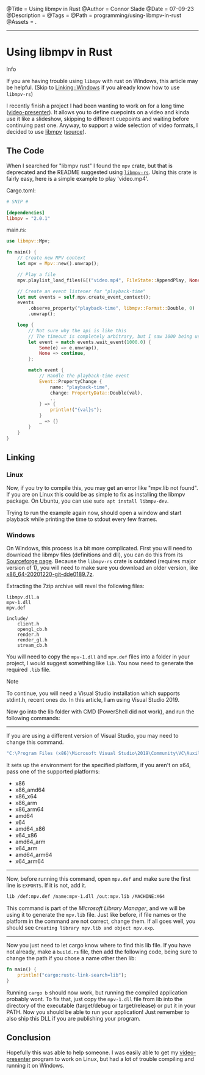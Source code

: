 @Title = Using libmpv in Rust
@Author = Connor Slade
@Date = 07-09-23
@Description =
@Tags =
@Path = programming/using-libmpv-in-rust
@Assets = .

---

# Using libmpv in Rust

<div ad info>
Info

If you are having trouble using `libmpv` with rust on Windows, this article may be helpful.
(Skip to [Linking::Windows](#windows) if you already know how to use `libmpv-rs`)

</div>

I recently finish a project I had been wanting to work on for a long time ([video-presenter](https://github.com/Basicprogrammer10/video-presenter)).
It allows you to define cuepoints on a video and kinda use it like a slideshow, skipping to different cuepoints and waiting before continuing past one.
Anyway, to support a wide selection of video formats, I decided to use [libmpv](https://github.com/mpv-player/mpv/blob/master/DOCS/man/libmpv.rst) ([source](https://github.com/mpv-player/mpv/tree/master/libmpv)).

## The Code

When I searched for "libmpv rust" I found the `mpv` crate, but that is deprecated and the README suggested using [`libmpv-rs`](https://github.com/ParadoxSpiral/libmpv-rs).
Using this crate is fairly easy, here is a simple example to play 'video.mp4'.

Cargo.toml:

```toml
# SNIP #

[dependencies]
libmpv = "2.0.1"
```

main.rs:

```rust
use libmpv::Mpv;

fn main() {
    // Create new MPV context
    let mpv = Mpv::new().unwrap();

    // Play a file
    mpv.playlist_load_files(&[("video.mp4", FileState::AppendPlay, None)]).unwrap();

    // Create an event listener for "playback-time"
    let mut events = self.mpv.create_event_context();
    events
        .observe_property("playback-time", libmpv::Format::Double, 0)
        .unwrap();

    loop {
        // Not sure why the api is like this
        // The timeout is completely arbitrary, but I saw 1000 being used in other projects, so
        let event = match events.wait_event(1000.0) {
            Some(e) => e.unwrap(),
            None => continue,
        };

        match event {
            // Handle the playback-time event
            Event::PropertyChange {
                name: "playback-time",
                change: PropertyData::Double(val),
                ..
            } => {
                println!("{val}s");
            }
            _ => {}
        }
    }
}
```

## Linking

### Linux

Now, if you try to compile this, you may get an error like "mpv.lib not found".
If you are on Linux this could be as simple to fix as installing the libmpv package.
On Ubuntu, you can use `sudo apt install libmpv-dev`.

Trying to run the example again now, should open a window and start playback while printing the time to stdout every few frames.

### Windows

On Windows, this process is a bit more complicated.
First you will need to download the libmpv files (definitions and dll), you can do this from its [Sourceforge page](https://sourceforge.net/projects/mpv-player-windows/files/libmpv).
Because the `libmpv-rs` crate is outdated (requires major version of 1), you will need to make sure you download an older version, like [x86_64-20201220-git-dde0189.7z](https://sourceforge.net/projects/mpv-player-windows/files/libmpv/mpv-dev-x86_64-20201220-git-dde0189.7z/download).

Extracting the 7zip archive will revel the following files:

```text
libmpv.dll.a
mpv-1.dll
mpv.def

include/
    client.h
    opengl_cb.h
    render.h
    render_gl.h
    stream_cb.h
```

You will need to copy the `mpv-1.dll` and `mpv.def` files into a folder in your project, I would suggest something like `lib`.
You now need to generate the required `.lib` file.

<div ad note>
Note

To continue, you will need a Visual Studio installation which supports stdint.h, recent ones do.
In this article, I am using Visual Studio 2019.

</div>

Now go into the lib folder with CMD (PowerShell did not work), and run the following commands:

---

If you are using a different version of Visual Studio, you may need to change this command.

```bash
"C:\Program Files (x86)\Microsoft Visual Studio\2019\Community\VC\Auxiliary\Build\vcvarsall.bat" x64
```

It sets up the environment for the specified platform, if you aren't on x64, pass one of the supported platforms:

- x86
- x86_amd64
- x86_x64
- x86_arm
- x86_arm64
- amd64
- x64
- amd64_x86
- x64_x86
- amd64_arm
- x64_arm
- amd64_arm64
- x64_arm64

---

Now, before running this command, open `mpv.def` and make sure the first line is `EXPORTS`.
If it is not, add it.

```bash
lib /def:mpv.def /name:mpv-1.dll /out:mpv.lib /MACHINE:X64
```

This command is part of the _Microsoft Library Manager_, and we will be using it to generate the `mpv.lib` file.
Just like before, if file names or the platform in the command are not correct, change them.
If all goes well, you should see `Creating library mpv.lib and object mpv.exp`.

---

Now you just need to let cargo know where to find this lib file.
If you have not already, make a `build.rs` file, then add the following code, being sure to change the path if you chose a name other then lib:

```rust
fn main() {
    println!("cargo:rustc-link-search=lib");
}
```

Running `cargo b` should now work, but running the compiled application probably wont.
To fix that, just copy the `mpv-1.dll` file from lib into the directory of the executable (target/debug or target/release) or put it in your PATH.
Now you should be able to run your application!
Just remember to also ship this DLL if you are publishing your program.

## Conclusion

Hopefully this was able to help someone.
I was easily able to get my [video-presenter](https://github.com/Basicprogrammer10/video-presenter) program to work on Linux, but had a lot of trouble compiling and running it on Windows.

